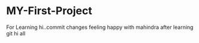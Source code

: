 # MY-First-Project
For Learning
hi..commit changes
feeling happy with mahindra after learning git
hi all
